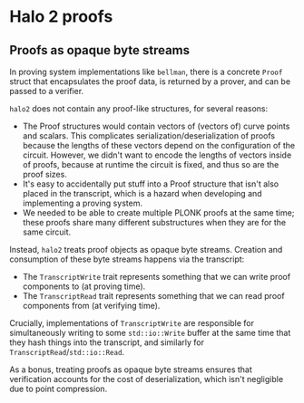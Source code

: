 # Halo 2 proofs

## Proofs as opaque byte streams

In proving system implementations like `bellman`, there is a concrete `Proof` struct that
encapsulates the proof data, is returned by a prover, and can be passed to a verifier.

`halo2` does not contain any proof-like structures, for several reasons:

- The Proof structures would contain vectors of (vectors of) curve points and scalars.
  This complicates serialization/deserialization of proofs because the lengths of these
  vectors depend on the configuration of the circuit. However, we didn't want to encode
  the lengths of vectors inside of proofs, because at runtime the circuit is fixed, and
  thus so are the proof sizes.
- It's easy to accidentally put stuff into a Proof structure that isn't also placed in the
  transcript, which is a hazard when developing and implementing a proving system.
- We needed to be able to create multiple PLONK proofs at the same time; these proofs
  share many different substructures when they are for the same circuit.

Instead, `halo2` treats proof objects as opaque byte streams. Creation and consumption of
these byte streams happens via the transcript:

- The `TranscriptWrite` trait represents something that we can write proof components to
  (at proving time).
- The `TranscriptRead` trait represents something that we can read proof components from
  (at verifying time).

Crucially, implementations of `TranscriptWrite` are responsible for simultaneously writing
to some `std::io::Write` buffer at the same time that they hash things into the transcript,
and similarly for `TranscriptRead`/`std::io::Read`.

As a bonus, treating proofs as opaque byte streams ensures that verification accounts for
the cost of deserialization, which isn't negligible due to point compression.

